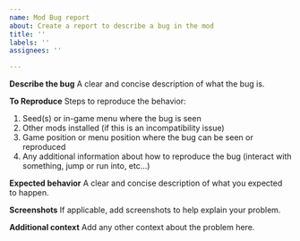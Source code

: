 ```yaml
---
name: Mod Bug report
about: Create a report to describe a bug in the mod
title: ''
labels: ''
assignees: ''

---
```


**Describe the bug**
A clear and concise description of what the bug is.

**To Reproduce**
Steps to reproduce the behavior:
1. Seed(s) or in-game menu where the bug is seen
2. Other mods installed (if this is an incompatibility issue)
3. Game position or menu position where the bug can be seen or reproduced
4. Any additional information about how to reproduce the bug (interact with something, jump or run into, etc...)

**Expected behavior**
A clear and concise description of what you expected to happen.

**Screenshots**
If applicable, add screenshots to help explain your problem.

**Additional context**
Add any other context about the problem here.
